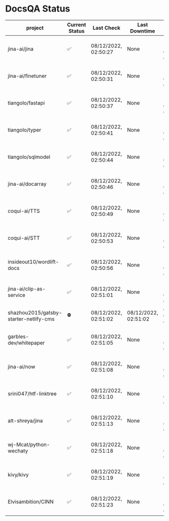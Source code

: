 # DocsQA Status

|               project                |Current Status|     Last Check     |   Last Downtime    |              % Uptime              |
|--------------------------------------|--------------|--------------------|--------------------|------------------------------------|
|jina-ai/jina                          |✅            |08/12/2022, 02:50:27|None                |100.000 (since 08/11/2022, 05:10:08)|
|jina-ai/finetuner                     |✅            |08/12/2022, 02:50:31|None                |100.000 (since 08/11/2022, 05:10:08)|
|tiangolo/fastapi                      |✅            |08/12/2022, 02:50:37|None                |100.000 (since 08/11/2022, 05:10:08)|
|tiangolo/typer                        |✅            |08/12/2022, 02:50:41|None                |100.000 (since 08/11/2022, 05:10:08)|
|tiangolo/sqlmodel                     |✅            |08/12/2022, 02:50:44|None                |100.000 (since 08/11/2022, 05:10:08)|
|jina-ai/docarray                      |✅            |08/12/2022, 02:50:46|None                |100.000 (since 08/11/2022, 05:10:08)|
|coqui-ai/TTS                          |✅            |08/12/2022, 02:50:49|None                |100.000 (since 08/11/2022, 05:10:08)|
|coqui-ai/STT                          |✅            |08/12/2022, 02:50:53|None                |100.000 (since 08/11/2022, 05:10:08)|
|insideout10/wordlift-docs             |✅            |08/12/2022, 02:50:56|None                |100.000 (since 08/11/2022, 05:10:08)|
|jina-ai/clip-as-service               |✅            |08/12/2022, 02:51:01|None                |100.000 (since 08/11/2022, 05:10:08)|
|shazhou2015/gatsby-starter-netlify-cms|⛔️           |08/12/2022, 02:51:02|08/12/2022, 02:51:02|0.000 (since 08/11/2022, 05:10:08)  |
|garbles-dev/whitepaper                |✅            |08/12/2022, 02:51:05|None                |100.000 (since 08/11/2022, 05:10:08)|
|jina-ai/now                           |✅            |08/12/2022, 02:51:08|None                |100.000 (since 08/11/2022, 05:10:08)|
|srini047/htf-linktree                 |✅            |08/12/2022, 02:51:10|None                |100.000 (since 08/11/2022, 05:10:08)|
|alt-shreya/jina                       |✅            |08/12/2022, 02:51:13|None                |100.000 (since 08/11/2022, 05:10:08)|
|wj-Mcat/python-wechaty                |✅            |08/12/2022, 02:51:18|None                |100.000 (since 08/11/2022, 05:10:08)|
|kivy/kivy                             |✅            |08/12/2022, 02:51:19|None                |100.000 (since 08/11/2022, 05:10:08)|
|Elvisambition/CINN                    |✅            |08/12/2022, 02:51:23|None                |100.000 (since 08/11/2022, 05:10:08)|

